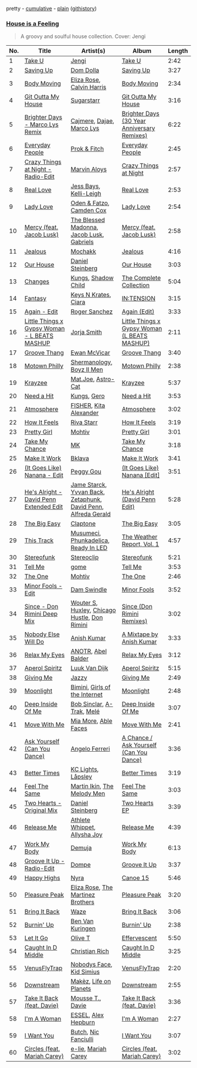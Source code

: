 pretty - [cumulative](/playlists/cumulative/House%20is%20a%20Feeling.md) - [plain](/playlists/plain/37i9dQZF1DWXDvpUgU6QYl) ([githistory](https://github.githistory.xyz/vitokorn/spotify-playlist-archive/blob/master/playlists/plain/37i9dQZF1DWXDvpUgU6QYl))

### [House is a Feeling](https://open.spotify.com/playlist/37i9dQZF1DWXDvpUgU6QYl)

> A groovy and soulful house collection. Cover: Jengi

| No. | Title | Artist(s) | Album | Length |
|---|---|---|---|---|
| 1 | [Take U](https://open.spotify.com/track/1YwWHm6Ad1fizVPaQ8nrco) | [Jengi](https://open.spotify.com/artist/4lgrPvofm0IT605L9OrOTN) | [Take U](https://open.spotify.com/album/1BsEalQCwpuAbqQloCDY9u) | 2:42 |
| 2 | [Saving Up](https://open.spotify.com/track/787Y2idwCU2Rk60Prv4wpr) | [Dom Dolla](https://open.spotify.com/artist/205i7E8fNVfojowcQSfK9m) | [Saving Up](https://open.spotify.com/album/3XTTqxcEOZgaTobJlRefvF) | 3:27 |
| 3 | [Body Moving](https://open.spotify.com/track/5SFCEkybGYmmzKqewtDEaN) | [Eliza Rose](https://open.spotify.com/artist/4XC335ouK6pXyq4QiIb8bP), [Calvin Harris](https://open.spotify.com/artist/7CajNmpbOovFoOoasH2HaY) | [Body Moving](https://open.spotify.com/album/5EcypjAXyzxlrF5AKCNg9K) | 2:34 |
| 4 | [Git Outta My House](https://open.spotify.com/track/6doLMBZiN30dJfW04G1AYM) | [Sugarstarr](https://open.spotify.com/artist/7FXy2Mz6gHQKouWYhNz0NK) | [Git Outta My House](https://open.spotify.com/album/4scfJllkC9BkOwItwoeW8c) | 3:16 |
| 5 | [Brighter Days - Marco Lys Remix](https://open.spotify.com/track/7IJP1vVnqU5mV2hYUbZrlX) | [Cajmere](https://open.spotify.com/artist/7lIBLhQHKay3r1xtO3VtWT), [Dajae](https://open.spotify.com/artist/79Gg0tmzETfnVrOUjgXPeE), [Marco Lys](https://open.spotify.com/artist/5WiohqjMNs7MtChjoHE9D1) | [Brighter Days (30 Year Anniversary Remixes)](https://open.spotify.com/album/27khu5BAQkUgYxqlYFwRLB) | 6:22 |
| 6 | [Everyday People](https://open.spotify.com/track/68FsnsTl1yNJKX8RYgbcMy) | [Prok & Fitch](https://open.spotify.com/artist/62akbR2hpk0ArA98zOYNys) | [Everyday People](https://open.spotify.com/album/1LJpax4mCpovZiAJUZFChP) | 2:45 |
| 7 | [Crazy Things at Night - Radio-Edit](https://open.spotify.com/track/4IeeDu7qRpxaOzDAK5w98P) | [Marvin Aloys](https://open.spotify.com/artist/3CCJPt2Y7WxjlW8tswCu2q) | [Crazy Things at Night](https://open.spotify.com/album/5087Ycj5mZm6ak5Njv4spW) | 2:57 |
| 8 | [Real Love](https://open.spotify.com/track/4HrLjuPDoxwofY6azxdzb0) | [Jess Bays](https://open.spotify.com/artist/5xEJ7FQOtIUMLdnKyZrvPB), [Kelli-Leigh](https://open.spotify.com/artist/0m6f0nNS9GEq41eIJ288ff) | [Real Love](https://open.spotify.com/album/6XU17Ta3KWa045AfQV0mLM) | 2:53 |
| 9 | [Lady Love](https://open.spotify.com/track/3ACTBfO2gL0RY2a3Eb5kY5) | [Oden & Fatzo](https://open.spotify.com/artist/2YEnrpAWWaNRFumgde1lLH), [Camden Cox](https://open.spotify.com/artist/5mNpMP01Co4vXZ3U0fWP3C) | [Lady Love](https://open.spotify.com/album/6XGxAqDf3339vdyvHKuUhh) | 2:54 |
| 10 | [Mercy (feat. Jacob Lusk)](https://open.spotify.com/track/4ejCsNXh66YasBUiwfBhDg) | [The Blessed Madonna](https://open.spotify.com/artist/4TvhRzxIL1le2PWCeUqxQw), [Jacob Lusk](https://open.spotify.com/artist/6dm2qCTCfqv1fqrow7UOcj), [Gabriels](https://open.spotify.com/artist/5tHs3fthucNRGAFpdE9rmz) | [Mercy (feat. Jacob Lusk)](https://open.spotify.com/album/0fUKZB6bCIkamKICaWy2t2) | 2:58 |
| 11 | [Jealous](https://open.spotify.com/track/5Ir9mqfAUnXkSkXHF1yvM0) | [Mochakk](https://open.spotify.com/artist/0rTh1tAdrEbdKZBTiiAQSo) | [Jealous](https://open.spotify.com/album/4Kka250AUtEvx1XUuoNHfZ) | 4:16 |
| 12 | [Our House](https://open.spotify.com/track/3Jpf1gn9uR4tbL35HT0yPj) | [Daniel Steinberg](https://open.spotify.com/artist/6mU76NVrD4mcmA5WIoiUMV) | [Our House](https://open.spotify.com/album/3aqsOlBHvcuDQvNJNuSWwM) | 3:03 |
| 13 | [Changes](https://open.spotify.com/track/0t7ahpke8UKi61ikrSh5sd) | [Kungs](https://open.spotify.com/artist/7keGfmQR4X5w0two1xKZ7d), [Shadow Child](https://open.spotify.com/artist/0tMr0e1EQZ0Vci7EHz2bM9) | [The Complete Collection](https://open.spotify.com/album/2ooyO0Krh2H87j4hJbPQiE) | 5:04 |
| 14 | [Fantasy](https://open.spotify.com/track/02HnreS8f1YDpr5qXrCtw3) | [Keys N Krates](https://open.spotify.com/artist/6c1pBXHYjFcGQQNO5MMsdd), [Ciara](https://open.spotify.com/artist/2NdeV5rLm47xAvogXrYhJX) | [IN:TENSION](https://open.spotify.com/album/2eMuDynNCvPeNzWkrt8m2p) | 3:15 |
| 15 | [Again - Edit](https://open.spotify.com/track/6Jy35IQl4MUrYX90AkBZuD) | [Roger Sanchez](https://open.spotify.com/artist/1HT9k1ZSUL9IczSstOAgWJ) | [Again (Edit)](https://open.spotify.com/album/3vGWOnoKWrxkueS2VXtj4F) | 3:33 |
| 16 | [Little Things x Gypsy Woman - L BEATS MASHUP](https://open.spotify.com/track/6xp1u6ZEHXX8DxJIFFrVoP) | [Jorja Smith](https://open.spotify.com/artist/1CoZyIx7UvdxT5c8UkMzHd) | [Little Things x Gypsy Woman (L BEATS MASHUP)](https://open.spotify.com/album/052c03LAr2euUtLKgvOKae) | 2:11 |
| 17 | [Groove Thang](https://open.spotify.com/track/6pyjUNNPUAHqRkvD0ZEDFz) | [Ewan McVicar](https://open.spotify.com/artist/4d2NUjh9ZrzG1ZZdhpSDKH) | [Groove Thang](https://open.spotify.com/album/1PPPSHY19tixIaMCbDJihZ) | 3:40 |
| 18 | [Motown Philly](https://open.spotify.com/track/07Jkr2QHuoVGBLVhZNpRFl) | [Shermanology](https://open.spotify.com/artist/4Siyzg8kWayQfPQsPSl6JI), [Boyz II Men](https://open.spotify.com/artist/6O74knDqdv3XaWtkII7Xjp) | [Motown Philly](https://open.spotify.com/album/2Rb5KdeDt7P1WASorfVR46) | 2:38 |
| 19 | [Krayzee](https://open.spotify.com/track/3TvbT40I2mQUn6jliOM82r) | [Mat.Joe](https://open.spotify.com/artist/38jpuy3yt3QIxQ8Fn1HTeJ), [Astro-Cat](https://open.spotify.com/artist/7AqFHR0xmbUjgrIuQvj8zW) | [Krayzee](https://open.spotify.com/album/0mh0kqpTJViSsWPCaW8mgY) | 5:37 |
| 20 | [Need a Hit](https://open.spotify.com/track/7vUzucnemSOROrnuPRyUzh) | [Kungs](https://open.spotify.com/artist/7keGfmQR4X5w0two1xKZ7d), [Gero](https://open.spotify.com/artist/0qVlTFcbWu2eNXGdHrp0g1) | [Need a Hit](https://open.spotify.com/album/3rvmNL5HkzmKWkHrS9nUyY) | 3:53 |
| 21 | [Atmosphere](https://open.spotify.com/track/1aNUSKBe6UMyMk3pEu9ws7) | [FISHER](https://open.spotify.com/artist/1VJ0briNOlXRtJUAzoUJdt), [Kita Alexander](https://open.spotify.com/artist/3CGuwWgoCYSO5Z72H5G2Ec) | [Atmosphere](https://open.spotify.com/album/3rGYf6tkyIJ4BE2O2k7o0d) | 3:02 |
| 22 | [How It Feels](https://open.spotify.com/track/4KZPt9W4RTAIGiEUbiFJTV) | [Riva Starr](https://open.spotify.com/artist/1TRFAJu3Cw64APToZaGk9D) | [How It Feels](https://open.spotify.com/album/0RUZEsQQWmWhsuKKo6sk8J) | 3:19 |
| 23 | [Pretty Girl](https://open.spotify.com/track/0l2Ko28SKOhVMk3qc8VLbz) | [Mohtiv](https://open.spotify.com/artist/32CSGSXgKI6WgPHwzSRYbG) | [Pretty Girl](https://open.spotify.com/album/5lKmhqMjIHAWfPxIwTmZ9Z) | 3:01 |
| 24 | [Take My Chance](https://open.spotify.com/track/3uD3HzG6tO8lWUIKtJKcxA) | [MK](https://open.spotify.com/artist/1yqxFtPHKcGcv6SXZNdyT9) | [Take My Chance](https://open.spotify.com/album/3xaAySZDsBeu2k12tDaLsZ) | 3:18 |
| 25 | [Make It Work](https://open.spotify.com/track/6S9HZZ2TCwUyi7GuK1SwTs) | [Bklava](https://open.spotify.com/artist/71t5uC7AYxisT7Z55Y2Kqd) | [Make It Work](https://open.spotify.com/album/09Do0PDhXz1QeDAwHcFeF1) | 3:41 |
| 26 | [(It Goes Like) Nanana - Edit](https://open.spotify.com/track/23RoR84KodL5HWvUTneQ1w) | [Peggy Gou](https://open.spotify.com/artist/2mLA48B366zkELXYx7hcDN) | [(It Goes Like) Nanana [Edit]](https://open.spotify.com/album/2LVDNOUUy2g8517ZEtQIcK) | 3:51 |
| 27 | [He's Alright - David Penn Extended Edit](https://open.spotify.com/track/6Il5eeNU4qrvbxy97v3P3u) | [Jame Starck](https://open.spotify.com/artist/7vlDs9hVx8VrrFFn60SX8Y), [Yvvan Back](https://open.spotify.com/artist/68fI3XKiTlRMJBYuxKJFU3), [Zetaphunk](https://open.spotify.com/artist/5Ib1N02pK2hNPOjNlJZ4Jx), [David Penn](https://open.spotify.com/artist/5kA0fIY29Fnfu4U2I2xvki), [Alfreda Gerald](https://open.spotify.com/artist/5eyXnF9kHVXWX8wsheHHz7) | [He's Alright (David Penn Edit)](https://open.spotify.com/album/3XChj0aXEjhj2ZFmZ3eBmq) | 5:28 |
| 28 | [The Big Easy](https://open.spotify.com/track/3Q4DJp31Dat8RoPN3KwpJy) | [Claptone](https://open.spotify.com/artist/4mncDFjVLUa3s025Tct3Ry) | [The Big Easy](https://open.spotify.com/album/3zfEQld2beOeYmEU9uQONf) | 3:05 |
| 29 | [This Track](https://open.spotify.com/track/4aultJJqviNskMrhj3Ji3N) | [Musumeci](https://open.spotify.com/artist/5AezOTggHnFTiQ5AiowFBf), [Phunkadelica](https://open.spotify.com/artist/33cby3EjCXw067xjlgOzBj), [Ready In LED](https://open.spotify.com/artist/6VfpeLTukyuFbKMgQdeNkZ) | [The Weather Report, Vol. 1](https://open.spotify.com/album/2hk8zHNUFuevB3xdG2wRbS) | 4:57 |
| 30 | [Stereofunk](https://open.spotify.com/track/3SAR52lwPeSJ8VUybShs9y) | [Stereoclip](https://open.spotify.com/artist/4x2Ejyd2OGXtZrPvAQWvYL) | [Stereofunk](https://open.spotify.com/album/0pBH1S9LXrBqlp47qsQrQ2) | 5:21 |
| 31 | [Tell Me](https://open.spotify.com/track/7tRVTrvTIpYC15QvLkI3Tv) | [gome](https://open.spotify.com/artist/2kXp8r42AOwb6s5GzdiukU) | [Tell Me](https://open.spotify.com/album/1wR8GmaQ6xYVL1i1918Ilw) | 3:53 |
| 32 | [The One](https://open.spotify.com/track/0ZqgZiFqhDivCdXwltw7Up) | [Mohtiv](https://open.spotify.com/artist/32CSGSXgKI6WgPHwzSRYbG) | [The One](https://open.spotify.com/album/2ImuqZJqJQ3ad6lM0Nwem2) | 2:46 |
| 33 | [Minor Fools - Edit](https://open.spotify.com/track/5Tnn9kaAshnriaS9jKeMio) | [Dam Swindle](https://open.spotify.com/artist/6hJtgCB3L5cnJSND7sp6GU) | [Minor Fools](https://open.spotify.com/album/1Av53Ax9wI3qTHSBpmYzKx) | 3:52 |
| 34 | [Since - Don Rimini Deep Mix](https://open.spotify.com/track/55osGD02FGA8u1IAhkLt48) | [Wouter S](https://open.spotify.com/artist/2FBOvuH967tVxaLwNzJSz1), [Huxley](https://open.spotify.com/artist/6fJvW51nWhRImJyos6O7sT), [Chicago Hustle](https://open.spotify.com/artist/4bY0OXeVVpfjDpPcEINBHR), [Don Rimini](https://open.spotify.com/artist/2IA2rAfPyDDhqqcu6UaSOM) | [Since (Don Rimini Remixes)](https://open.spotify.com/album/5emeek19G51hLqwav3nLtB) | 3:02 |
| 35 | [Nobody Else Will Do](https://open.spotify.com/track/0X2BDvXWRUYKkgOvWqvUdM) | [Anish Kumar](https://open.spotify.com/artist/4pSMnAlD8JVEW3eZDuaQH8) | [A Mixtape by Anish Kumar](https://open.spotify.com/album/2FKcfRXY5LYv0pALiLRh3g) | 3:33 |
| 36 | [Relax My Eyes](https://open.spotify.com/track/5u4hhtZ7f4rWkMZEZcTKrH) | [ANOTR](https://open.spotify.com/artist/4p5WgeiPSPpqPDs7T6OkWf), [Abel Balder](https://open.spotify.com/artist/0jqbEIAvdjUOi5Za48pzQG) | [Relax My Eyes](https://open.spotify.com/album/2vIDF8BeMN3BcF0yOSMgmN) | 3:12 |
| 37 | [Aperol Spiritz](https://open.spotify.com/track/7LHJGgiSJEsa1uaYqubGde) | [Luuk Van Dijk](https://open.spotify.com/artist/1KFfk3NtblIJtGEqyiR31t) | [Aperol Spiritz](https://open.spotify.com/album/2U4jv3hgtuYc95dCjjsTs2) | 5:15 |
| 38 | [Giving Me](https://open.spotify.com/track/1ACFweuuvf6MHtptObgreR) | [Jazzy](https://open.spotify.com/artist/7zAAwgV5Wqmvpb4GzvlRkP) | [Giving Me](https://open.spotify.com/album/0wTaLHasxRWB2VBwh9maAc) | 2:49 |
| 39 | [Moonlight](https://open.spotify.com/track/2flLSFm3o1HbThLXabDoum) | [Bimini](https://open.spotify.com/artist/5QSfJ3Ny5A3AAmv2gg1pCk), [Girls of the Internet](https://open.spotify.com/artist/5tGmvKTFVL9bGZTxtvopHE) | [Moonlight](https://open.spotify.com/album/76tdnPDtupBVJiQPN67GTp) | 2:48 |
| 40 | [Deep Inside Of Me](https://open.spotify.com/track/2Ri0Qu7xCrxLRviLC2wo6x) | [Bob Sinclar](https://open.spotify.com/artist/5YFS41yoX0YuFY39fq21oN), [A-Trak](https://open.spotify.com/artist/3TaUSUXn41GixL7zbvrIDt), [Melé](https://open.spotify.com/artist/6EZO7Baz0SIFskWTO1GHqX) | [Deep Inside Of Me](https://open.spotify.com/album/0mxRqyRNmZk6KgOfLrF9jA) | 3:07 |
| 41 | [Move With Me](https://open.spotify.com/track/2Z97CJDXvzW9DpoUv5lMBY) | [Mia More](https://open.spotify.com/artist/5LokU7BD5Ue4oLzjtUWYGU), [Able Faces](https://open.spotify.com/artist/7nL523vzwv24ad0oFf2VZ2) | [Move With Me](https://open.spotify.com/album/5v5gVZILcpnPhyGfeeVPrc) | 2:41 |
| 42 | [Ask Yourself (Can You Dance)](https://open.spotify.com/track/1BB8a33pfYW3bw0k7kRlBg) | [Angelo Ferreri](https://open.spotify.com/artist/3tT2XX9qEVivLCYGoqkRkZ) | [A Chance / Ask Yourself (Can You Dance)](https://open.spotify.com/album/1eTSe304zMIBmpFQ1Vj9hc) | 3:36 |
| 43 | [Better Times](https://open.spotify.com/track/5PXZlm9dBDA8dBXxle5Da8) | [KC Lights](https://open.spotify.com/artist/0bUZrFj7rstq07E4iAJHgZ), [Låpsley](https://open.spotify.com/artist/27ze6hCgfr3HcDZAHY60pg) | [Better Times](https://open.spotify.com/album/02ie8m0VrTiwLr8NHMuo2T) | 3:19 |
| 44 | [Feel The Same](https://open.spotify.com/track/77S8daUg3BQLdaAmH6c8EQ) | [Martin Ikin](https://open.spotify.com/artist/7DhdJhd6DrxeJlUajwttd1), [The Melody Men](https://open.spotify.com/artist/6PSmjKj0zyXGZ4TXoq4dSG) | [Feel The Same](https://open.spotify.com/album/0tHzJkyjlBPT8hzSFXdsU2) | 3:03 |
| 45 | [Two Hearts - Original Mix](https://open.spotify.com/track/7wtjDhC7rShqYPdFIrxcor) | [Daniel Steinberg](https://open.spotify.com/artist/6mU76NVrD4mcmA5WIoiUMV) | [Two Hearts EP](https://open.spotify.com/album/5EmhtGastrE8dksOnUGZLF) | 3:39 |
| 46 | [Release Me](https://open.spotify.com/track/0w1diO9XWMX1Dm4r9hIDJg) | [Athlete Whippet](https://open.spotify.com/artist/74FtMGqsZm74eumHo8Fi3V), [Allysha Joy](https://open.spotify.com/artist/3CzYPWEnpaODw56A53qxh3) | [Release Me](https://open.spotify.com/album/19OdgoDqsF92wIeku24MBv) | 4:39 |
| 47 | [Work My Body](https://open.spotify.com/track/3NKqBjQukraU5HKh8Grll8) | [Demuja](https://open.spotify.com/artist/1LfqhJiCiHfVzrBOVaBXc1) | [Work My Body](https://open.spotify.com/album/1fVn8tp1AtcxRqA10k7kNx) | 6:13 |
| 48 | [Groove It Up - Radio-Edit](https://open.spotify.com/track/6TX8ZxZRwGIpxSaMQMRJxI) | [Dompe](https://open.spotify.com/artist/6izT1rIpURdkh4cjgsileU) | [Groove It Up](https://open.spotify.com/album/5kVt5OxMsyzpuWfmHN3O0O) | 3:37 |
| 49 | [Happy Highs](https://open.spotify.com/track/6PqmmjJRo2Ab8JrH78n3Gc) | [Nyra](https://open.spotify.com/artist/68JPALv2DlQNPeiyyO7PP8) | [Canoe 15](https://open.spotify.com/album/5gKBaKrN1IygCErcL8WSPw) | 5:46 |
| 50 | [Pleasure Peak](https://open.spotify.com/track/0p4gPitg46gAPG3IdJvW5d) | [Eliza Rose](https://open.spotify.com/artist/4XC335ouK6pXyq4QiIb8bP), [The Martinez Brothers](https://open.spotify.com/artist/7B1LLuCQk13H4Mb6CFBftU) | [Pleasure Peak](https://open.spotify.com/album/3myfX09GyHOpYaDN0AlHFY) | 3:20 |
| 51 | [Bring It Back](https://open.spotify.com/track/4fpwv0RSfRMZl55Nn8Gb4q) | [Waze](https://open.spotify.com/artist/0Pe4Z3QAZI9ZEAoqwoWbvZ) | [Bring It Back](https://open.spotify.com/album/7wzr6LKTtoXwRJfMG5MnDD) | 3:06 |
| 52 | [Burnin' Up](https://open.spotify.com/track/1NYFMZMcvu8eEdVIZOJJKz) | [Ben Van Kuringen](https://open.spotify.com/artist/26l6VHwzbStlQFOsGqS0s2) | [Burnin' Up](https://open.spotify.com/album/4y3iXKpZJXlpbLRDV6MwlM) | 2:38 |
| 53 | [Let It Go](https://open.spotify.com/track/28QXrN0h39voiJVHPgf6xi) | [Olive T](https://open.spotify.com/artist/0zBBG1zpWWiF5OZYSoD1Ud) | [Effervescent](https://open.spotify.com/album/5eCX6RHLKsvD2dzyKPHScT) | 5:50 |
| 54 | [Caught In D Middle](https://open.spotify.com/track/1DaSG7w7F7ATHCoEOIi7Vt) | [Christian Rich](https://open.spotify.com/artist/7cAlvWK5rgMmJ37j7woN8l) | [Caught In D Middle](https://open.spotify.com/album/6eJmPKnUNJY70xyKs9Dyqk) | 3:25 |
| 55 | [VenusFlyTrap](https://open.spotify.com/track/4dtvOmrJ67v4JbiT13pOjK) | [Nobodys Face](https://open.spotify.com/artist/2cP7dnZQqfYPoMMdmYQyJl), [Kid Simius](https://open.spotify.com/artist/36y7VzGBD47ymYb40a7JkE) | [VenusFlyTrap](https://open.spotify.com/album/3395FYp8fgsNqZtflinT1j) | 2:20 |
| 56 | [Downstream](https://open.spotify.com/track/0XfRQzFsLzWuVeJh3iX5Tw) | [Makèz](https://open.spotify.com/artist/0jJ2FmezizVLUIll3rbXmE), [Life on Planets](https://open.spotify.com/artist/2EtksajEPOMDkyVKMZi1eO) | [Downstream](https://open.spotify.com/album/0brBvk7cCEKV8merp6uy8Z) | 2:55 |
| 57 | [Take It Back (feat. Davie)](https://open.spotify.com/track/60ILwSbZxEZ6qgYZMPAq4D) | [Mousse T.](https://open.spotify.com/artist/5N6EzjkOoyABhNZJggeXi6), [Davie](https://open.spotify.com/artist/3LtkIxt8EHLpuXMOpFYZ06) | [Take It Back (feat. Davie)](https://open.spotify.com/album/5NN6jIlYaOhjirtYiGuPNr) | 3:36 |
| 58 | [I'm A Woman](https://open.spotify.com/track/5dcpLmwjST0jOLvl7S9eRW) | [ESSEL](https://open.spotify.com/artist/2ucdZN7GyBGxIKHIzksnXc), [Alex Hepburn](https://open.spotify.com/artist/1rQ2ssALv6BirzJJxwETXO) | [I'm A Woman](https://open.spotify.com/album/6qbRtaziTqzvpykUlOczqL) | 2:27 |
| 59 | [I Want You](https://open.spotify.com/track/5UM6P3y6794GYNOzZvj2zh) | [Butch](https://open.spotify.com/artist/5kLzaeSHrmS7okc5XNE6lv), [Nic Fanciulli](https://open.spotify.com/artist/7btR5VXutQv39SDEzcfXEk) | [I Want You](https://open.spotify.com/album/3Dh81kJfGeinI3r7YMNX3E) | 3:07 |
| 60 | [Circles (feat. Mariah Carey)](https://open.spotify.com/track/1KTNJSTPYBLByQ14cJRGlO) | [e-lie](https://open.spotify.com/artist/0GtpciMDV8Z7j30Tg0Ew7x), [Mariah Carey](https://open.spotify.com/artist/4iHNK0tOyZPYnBU7nGAgpQ) | [Circles (feat. Mariah Carey)](https://open.spotify.com/album/6whfBjD94WUB3kHIhDFPYG) | 3:02 |
